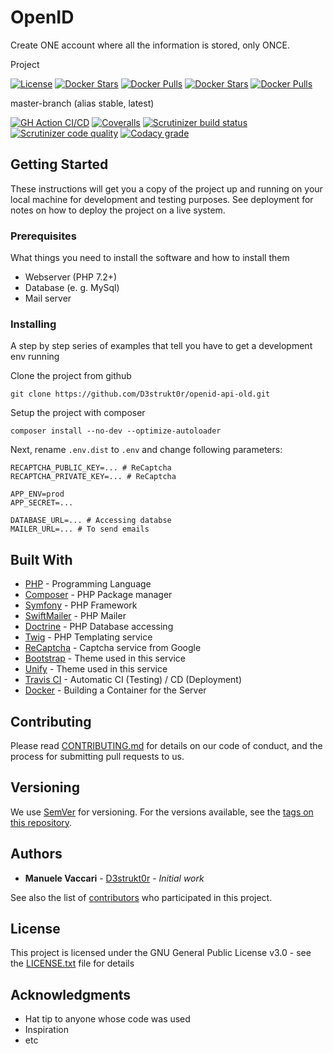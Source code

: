 # OpenID

Create ONE account where all the information is stored, only ONCE.

Project

[![License](https://img.shields.io/github/license/D3strukt0r/openid-api-old)][license]
[![Docker Stars](https://img.shields.io/docker/stars/d3strukt0r/openid-api-old-nginx.svg?label=docker%20stars%20(nginx))][docker-nginx]
[![Docker Pulls](https://img.shields.io/docker/pulls/d3strukt0r/openid-api-old-nginx.svg?label=docker%20pulls%20(nginx))][docker-nginx]
[![Docker Stars](https://img.shields.io/docker/stars/d3strukt0r/openid-api-old-php.svg?label=docker%20stars%20(php))][docker-php]
[![Docker Pulls](https://img.shields.io/docker/pulls/d3strukt0r/openid-api-old-php.svg?label=docker%20pulls%20(php))][docker-php]

master-branch (alias stable, latest)

[![GH Action CI/CD](https://github.com/D3strukt0r/openid-api-old/workflows/CI/CD/badge.svg?branch=master)][gh-action]
[![Coveralls](https://img.shields.io/coveralls/github/D3strukt0r/openid-api-old/master)][coveralls]
[![Scrutinizer build status](https://img.shields.io/scrutinizer/build/g/D3strukt0r/openid-api-old/master?label=scrutinizer%20build)][scrutinizer]
[![Scrutinizer code quality](https://img.shields.io/scrutinizer/quality/g/D3strukt0r/openid-api-old/master?label=scrutinizer%20code%20quality)][scrutinizer]
[![Codacy grade](https://img.shields.io/codacy/grade/6cb0a9563bc9441b937d5246c895a082/master?label=codacy%20code%20quality)][codacy]

<!-- develop-branch (alias nightly) -->

## Getting Started

These instructions will get you a copy of the project up and running on your local machine for development and testing
purposes. See deployment for notes on how to deploy the project on a live system.

### Prerequisites

What things you need to install the software and how to install them

-   Webserver (PHP 7.2+)
-   Database (e. g. MySql)
-   Mail server

### Installing

A step by step series of examples that tell you have to get a development env running

Clone the project from github

```shell
git clone https://github.com/D3strukt0r/openid-api-old.git
```

Setup the project with composer

```shell
composer install --no-dev --optimize-autoloader
```

Next, rename `.env.dist` to `.env` and change following parameters:

```shell
RECAPTCHA_PUBLIC_KEY=... # ReCaptcha
RECAPTCHA_PRIVATE_KEY=... # ReCaptcha

APP_ENV=prod
APP_SECRET=...

DATABASE_URL=... # Accessing databse
MAILER_URL=... # To send emails
```

## Built With

-   [PHP](https://www.php.net) - Programming Language
-   [Composer](https://getcomposer.org) - PHP Package manager
-   [Symfony](https://symfony.com) - PHP Framework
-   [SwiftMailer](https://swiftmailer.symfony.com) - PHP Mailer
-   [Doctrine](https://www.doctrine-project.org) - PHP Database accessing
-   [Twig](https://twig.symfony.com) - PHP Templating service
-   [ReCaptcha](https://www.google.com/recaptcha) - Captcha service from Google
-   [Bootstrap](https://getbootstrap.com) - Theme used in this service
-   [Unify](https://wrapbootstrap.com/theme/unify-responsive-website-template-WB0412697) - Theme used in this service
-   [Travis CI](https://travis-ci.com) - Automatic CI (Testing) / CD (Deployment)
-   [Docker](https://www.docker.com) - Building a Container for the Server

## Contributing

Please read [CONTRIBUTING.md](CONTRIBUTING.md) for details on our code of conduct, and the process for submitting pull requests to us.

## Versioning

We use [SemVer](http://semver.org/) for versioning. For the versions available, see the [tags on this repository](https://github.com/D3strukt0r/openid-api-old/tags).

## Authors

-   **Manuele Vaccari** - [D3strukt0r](https://github.com/D3strukt0r) - _Initial work_

See also the list of [contributors](https://github.com/D3strukt0r/openid-api-old/contributors) who participated in this project.

## License

This project is licensed under the GNU General Public License v3.0 - see the [LICENSE.txt](LICENSE.txt) file for details

## Acknowledgments

-   Hat tip to anyone whose code was used
-   Inspiration
-   etc

[license]: https://github.com/D3strukt0r/openid-api-old/blob/master/LICENSE.txt
[docker-nginx]: https://hub.docker.com/repository/docker/d3strukt0r/openid-api-old-nginx
[docker-php]: https://hub.docker.com/repository/docker/d3strukt0r/openid-api-old-php
[gh-action]: https://github.com/D3strukt0r/openid-api-old/actions
[coveralls]: https://coveralls.io/github/D3strukt0r/openid-api-old
[scrutinizer]: https://scrutinizer-ci.com/g/D3strukt0r/openid-api-old/
[codacy]: https://app.codacy.com/manual/D3strukt0r/openid-api-old/dashboard
